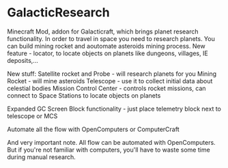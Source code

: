 # GalacticResearch

Minecraft Mod, addon for Galacticraft, which brings planet research functionality.
In order to travel in space you need to research planets.
You can build mining rocket and aoutomate asteroids mining process.
New feature - locator, to locate objects on planets like dungeons, villages, IE deposits,...


New stuff:
Satellite rocket and Probe - will research planets for you
Mining Rocket - will mine asteroids
Telescope - use it to collect initial data about celestial bodies
Mission Control Center - controls rocket missions, can connect to Space Stations to locate objects on planets

Expanded GC Screen Block functionality - just place telemetry block next to telescope or MCS

Automate all the flow with OpenComputers or ComputerCraft

And very important note. All flow can be automated with OpenComputers.
But if you're not familiar with computers, you'll have to waste some time during manual research.

